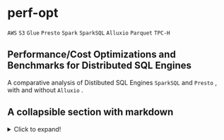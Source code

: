 # perf-opt

`AWS` `S3` `Glue` `Presto` `Spark` `SparkSQL` `Alluxio` `Parquet` `TPC-H`

## Performance/Cost Optimizations and Benchmarks for Distributed SQL Engines

A comparative analysis of Distibuted SQL Engines `SparkSQL` and `Presto` , with and without `Alluxio` .

## A collapsible section with markdown

<details>
  <summary>Click to expand!</summary>
  
  ## Heading
  1. A numbered
  2. list
     * With some
     * Sub bullets
</details>
